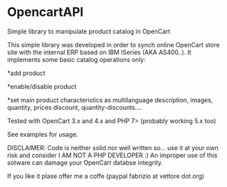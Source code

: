 # OpencartAPI
Simple library to manipulate product catalog in OpenCart

This simple library was developed in order to synch online OpenCart store site with the internal ERP based on IBM ISeries (AKA AS400..).
It implements some basic catalog operations only:

*add product

*enable/disable product

*set main product characteristics as multilanguage description, images, quantity, prices discount, quantity-discounts....

Tested with OpenCart 3.x and 4.x and PHP 7> (probably working 5.x too)

See examples for usage.

DISCLAIMER: Code is neither solid nor well written so... use it at your own risk and consider I AM NOT A PHP DEVELOPER :)
An improper use of this sotware can damage your OpenCart databse integrity.

If you like it plase offer me a coffe (paypal fabrizio at vettore dot org)



